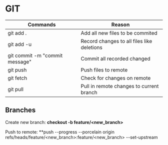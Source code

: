 GIT
==============

| Commands | Reason | 
| --- | --- |
| git add . | Add all new files to be commited | 
| git add -u | Record changes to all files like deletions |
| git commit -m "commit message" | Commit all recorded changed |
| git push | Push files to remote |
| git fetch | Check for changes on remote |
| git pull | Pull in remote changes to current branch |

## Branches

Create new branch: **checkout -b feature/<new_branch>** 

Push to remote: **push --progress --porcelain origin refs/heads/feature/<new_branch>:feature/<new_branch> --set-upstream
